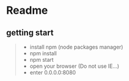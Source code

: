 # Readme

## getting start

> * install npm (node packages manager)
> * npm install
> * npm start
> * open your browser (Do not use IE...)
> * enter 0.0.0.0:8080

